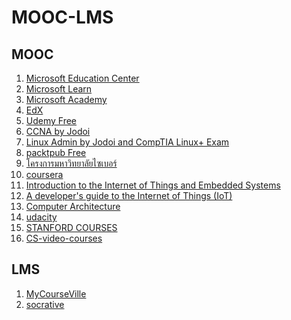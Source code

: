 # MOOC-LMS

<h2>MOOC</h2>
<ol>
  <li><a href="https://education.microsoft.com/en-us/courses ">Microsoft Education Center</a></li>
  <li><a href="https://docs.microsoft.com/en-us/learn/ ">Microsoft Learn</a></li>
  <li><a href="https://academy.microsoft.com/en-us/professional-program/">Microsoft Academy</a></li>  
  <li><a href="https://www.edx.org/ ">EdX</a></li>
  <li><a href="https://www.udemy.com/courses/search/?price=price-free&q=trello&src=ukw ">Udemy Free</a></li>  
  <li><a href="https://www.udemy.com/course/pre-ccna-by-jodoi/?couponCode=HAPPY-NEWYEAR-519 ">CCNA by Jodoi </a></li>  
  <li><a href="https://www.udemy.com/course/linux-admin-by-jodoi/ ">Linux Admin by Jodoi and CompTIA Linux+ Exam </a></li>  
  <li><a href="https://www.packtpub.com/free-learning ">packtpub Free</a></li>    
  <li><a href="https://www.thaicyberu.go.th/ ">โครงการมหาวิทยาลัยไซเบอร์</a></li>    
  <li><a href="https://www.coursera.org/">coursera</a></li>      
  <li><a href="https://www.coursera.org/learn/iot/home/welcome">Introduction to the Internet of Things and Embedded Systems</a></li>     
  <li><a href="https://www.coursera.org/learn/developer-iot/home/welcome">A developer's guide to the Internet of Things (IoT)</a></li>   
  <li><a href="https://www.coursera.org/learn/comparch">Computer Architecture</a></li>     
  <li><a href="https://classroom.udacity.com/me">udacity</a></li>   
  <li><a href="https://online.stanford.edu/lagunita-learning-platform">STANFORD COURSES</a></li>   
  <li><a href="https://github.com/Developer-Y/cs-video-courses">CS-video-courses </a></li>     
</ol>

<h2>LMS</h2>
<ol>
  <li><a href="https://www.mycourseville.com/">MyCourseVille </a></li>      
  <li><a href="https://socrative.com/">socrative</a></li>     
</ol>

